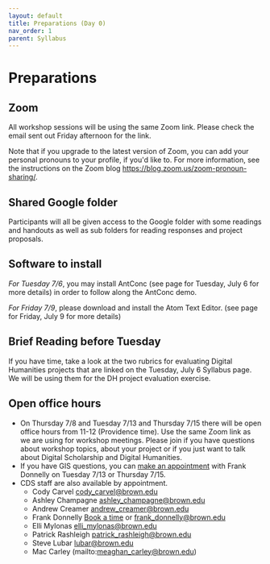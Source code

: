 ```yaml
---
layout: default
title: Preparations (Day 0)
nav_order: 1
parent: Syllabus
---
```


# Preparations

## Zoom
All workshop sessions will be using the same Zoom link. Please check the email sent out Friday afternoon for the link.

Note that if you upgrade to the latest version of Zoom, you can add your personal pronouns to your profile, if you'd like to. For more information, see the instructions on the Zoom blog https://blog.zoom.us/zoom-pronoun-sharing/.

## Shared Google folder
Participants will all be given access to the Google folder with some readings and handouts as well as sub folders for reading responses and project proposals.

## Software to install
_For Tuesday 7/6_, you may install AntConc (see page for Tuesday, July 6 for more details) in order to follow along the AntConc demo.

_For Friday 7/9_, please download and install the Atom Text Editor. (see page for Friday, July 9 for more details)

## Brief Reading before Tuesday
If you have time, take a look at the two rubrics for evaluating Digital Humanities projects that are linked on the Tuesday, July 6 Syllabus page. We will be using them for the DH project evaluation exercise.

## Open office hours

* On Thursday 7/8 and Tuesday 7/13 and Thursday 7/15 there will be open office hours from 11-12 (Providence time). Use the same Zoom link as we are using for workshop meetings. Please join if you have questions about workshop topics, about your project or if you just want to talk about Digital Scholarship and Digital Humanities.
* If you have GIS questions, you can [make an appointment](https://calendar.google.com/calendar/u/0/selfsched?sstoken=UUpsSUU1Zi1hbE95fGRlZmF1bHR8NWE4MGU4NDVlNzI0MTcxYTgyMDgxYTg5YjllZDJmZWU) with Frank Donnelly on Tuesday 7/13 or Thursday 7/15.
* CDS staff are also available by appointment.
  * Cody Carvel cody_carvel@brown.edu
  * Ashley Champagne ashley_champagne@brown.edu
  * Andrew Creamer andrew_creamer@brown.edu
  * Frank Donnelly [Book a time](https://calendar.google.com/calendar/u/0/selfsched?sstoken=UUpsSUU1Zi1hbE95fGRlZmF1bHR8NWE4MGU4NDVlNzI0MTcxYTgyMDgxYTg5YjllZDJmZWU) or frank_donnelly@brown.edu
  * Elli Mylonas elli_mylonas@brown.edu
  * Patrick Rashleigh patrick_rashleigh@brown.edu
  * Steve Lubar lubar@brown.edu
  * Mac Carley (mailto:meaghan_carley@brown.edu)

